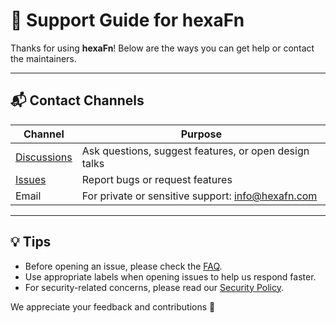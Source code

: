<!--
SPDX-FileCopyrightText: 2025 Husamettin ARABACI
SPDX-License-Identifier: MIT
-->

# 🙋 Support Guide for hexaFn

Thanks for using **hexaFn**! Below are the ways you can get help or contact the maintainers.

---

## 📬 Contact Channels

| Channel         | Purpose                                                           |
|----------------|-------------------------------------------------------------------|
| [Discussions](https://github.com/hTuneSys/hexaFn/discussions) | Ask questions, suggest features, or open design talks |
| [Issues](https://github.com/hTuneSys/hexaFn/issues)         | Report bugs or request features                        |
| Email            | For private or sensitive support: [info@hexafn.com](mailto:info@hexafn.com)                |

---

## 💡 Tips

- Before opening an issue, please check the [FAQ](https://github.com/hTuneSys/hexaFn/blob/develop/docs/FAQ.md).
- Use appropriate labels when opening issues to help us respond faster.
- For security-related concerns, please read our [Security Policy](https://github.com/hTuneSys/hexaFn/blob/develop/.github/SECURITY.md).

We appreciate your feedback and contributions 💙
